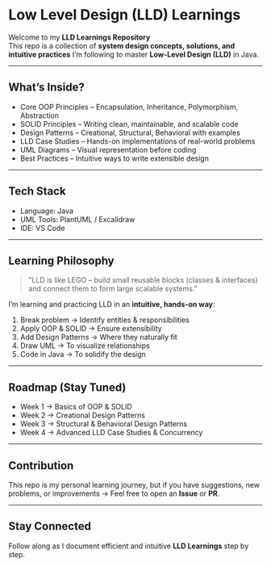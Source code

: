 # Low Level Design (LLD) Learnings  

Welcome to my **LLD Learnings Repository**  
This repo is a collection of **system design concepts, solutions, and intuitive practices** I’m following to master **Low-Level Design (LLD)** in Java.  

---

## What’s Inside?  
- Core OOP Principles – Encapsulation, Inheritance, Polymorphism, Abstraction  
- SOLID Principles – Writing clean, maintainable, and scalable code  
- Design Patterns – Creational, Structural, Behavioral with examples  
- LLD Case Studies – Hands-on implementations of real-world problems  
- UML Diagrams – Visual representation before coding  
- Best Practices – Intuitive ways to write extensible design  

---

## Tech Stack  
- Language: Java  
- UML Tools: PlantUML / Excalidraw  
- IDE: VS Code  

---

## Learning Philosophy  
> "LLD is like LEGO – build small reusable blocks (classes & interfaces) and connect them to form large scalable systems."  

I’m learning and practicing LLD in an **intuitive, hands-on way**:  
1. Break problem → Identify entities & responsibilities  
2. Apply OOP & SOLID → Ensure extensibility  
3. Add Design Patterns → Where they naturally fit  
4. Draw UML → To visualize relationships  
5. Code in Java → To solidify the design  

---

## Roadmap (Stay Tuned)  
- Week 1 → Basics of OOP & SOLID  
- Week 2 → Creational Design Patterns  
- Week 3 → Structural & Behavioral Design Patterns  
- Week 4 → Advanced LLD Case Studies & Concurrency  

---

## Contribution  
This repo is my personal learning journey, but if you have suggestions, new problems, or improvements → Feel free to open an **Issue** or **PR**.  

---

## Stay Connected  
Follow along as I document efficient and intuitive **LLD Learnings** step by step.  
